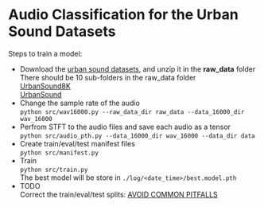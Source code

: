 # Audio Classification for the Urban Sound Datasets

Steps to train a model:
* Download the [urban sound datasets](https://urbansounddataset.weebly.com/), and unzip it in the **raw_data** folder
<br>There should be 10 sub-folders in the raw_data folder
<br>[UrbanSound8K](https://zenodo.org/record/1203745/files/UrbanSound8K.tar.gz)
<br>[UrbanSound](https://zenodo.org/record/1206938/files/UrbanSound.tar.gz)
* Change the sample rate of the audio
<br>`python src/wav16000.py --raw_data_dir raw_data --data_16000_dir wav_16000`
* Perfrom STFT to the audio files and save each audio as a tensor
<br>`python src/audio_pth.py --data_16000_dir wav_16000 --data_dir data`
* Create train/eval/test manifest files
<br>`python src/manifest.py`
* Train
<br>`python src/train.py`
<br>The best model will be store in `./log/<date_time>/best.model.pth`
* TODO
<br>Correct the train/eval/test splits: [AVOID COMMON PITFALLS](https://urbansounddataset.weebly.com/urbansound8k.html)
